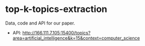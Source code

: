 # top-k-topics-extraction
Data, code and API for our paper.

* API: http://166.111.7.105:15400/topics?area=artificial_intelligence&k=15&context=computer_science
